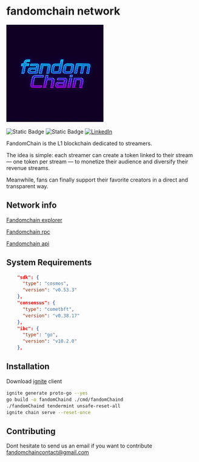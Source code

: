 # fandomchain network

![fandomchain](logo.png)

![Static Badge](https://img.shields.io/badge/version-1.0-blue) ![Static Badge](https://img.shields.io/badge/reportstatus-active-green)  [![LinkedIn](https://img.shields.io/badge/LinkedIn-Newsletter-0077B5?logo=linkedin&logoColor=white)](https://www.linkedin.com/newsletters/7381020659008557056?lipi=urn%3Ali%3Apage%3Ad_flagship3_profile_view_base%3BckMFLApjQvyvLK8Aotl1iw%3D%3D)




FandomChain is the L1 blockchain dedicated to streamers.

The idea is simple: each streamer can create a token linked to their stream — one token per stream — to monetize their audience and diversify their revenue streams.

Meanwhile, fans can finally support their favorite creators in a direct and transparent way.

## Network info

[Fandomchain explorer](https://explorer.fandomchain.com)

[Fandomchain rpc](https://rpc.fandomchain.com)

[Fandomchain api](https://rpc.fandomchain.com)

## System Requirements

```json
    "sdk": {
      "type": "cosmos",
      "version": "v0.53.3"
    },
    "consensus": {
      "type": "cometbft",
      "version": "v0.38.17"
    },
    "ibc": {
      "type": "go",
      "version": "v10.2.0"
    },
```

## Installation

Download [ignite](https://ignite.com/) client

```bash
ignite generate proto-go --yes
go build -o fandomChaind ./cmd/fandomChaind
./fandomChaind tendermint unsafe-reset-all
ignite chain serve --reset-once 
```

## Contributing

Dont hesitate to send us an email if you want to contribute
fandomchaincontact@gmail.com